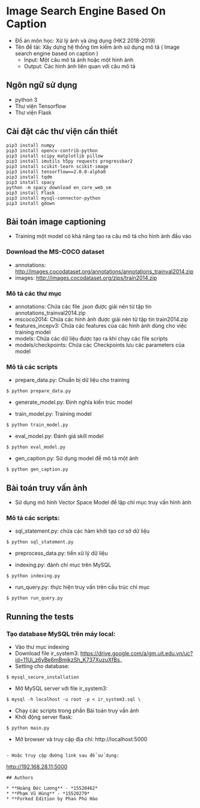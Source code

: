 # Image Search Engine Based On Caption
- Đồ án môn học: Xử lý ảnh và ứng dụng (HK2 2018-2019)
- Tên đề tài: Xây dựng hệ thống tìm kiếm ảnh sử dụng mô tả ( Image search engine based on caption )
  + Input: Một câu mô tả ảnh hoặc một hình ảnh
  + Output: Các hình ảnh liên quan với câu mô tả
  
## Ngôn ngữ sử dụng
- python 3
- Thư viện Tensorflow
- Thư viện Flask

## Cài đặt các thư viện cần thiết
```
pip3 install numpy
pip3 install opencv-contrib-python
pip3 install scipy matplotlib pillow
pip3 install imutils h5py requests progressbar2
pip3 install scikit-learn scikit-image
pip3 install tensorflow==2.0.0-alpha0
pip3 install tqdm
pip3 install spacy
python -m spacy download en_core_web_sm
pip3 install Flask
pip3 install mysql-connector-python
pip3 install gdown
```

## Bài toán image captioning
- Training một model có khả năng tạo ra câu mô tả cho hình ảnh đầu vào

### Download the MS-COCO dataset
- annotations: http://images.cocodataset.org/annotations/annotations_trainval2014.zip 
- images: http://images.cocodataset.org/zips/train2014.zip

### Mô tả các thư mục
- annotations: Chứa các file .json được giải nén từ tập tin annotations_trainval2014.zip
- mscoco2014: Chứa các hình ảnh được giải nén từ tập tin train2014.zip
- features_incepv3: Chứa các features của các hình ảnh dùng cho việc training model
- models: Chứa các dữ liệu được tạo ra khi chạy các file scripts
- models/checkpoints: Chứa các Checkpoints lưu các parameters của model

### Mô tả các scripts
- prepare_data.py: Chuẩn bị dữ liệu cho training 
```
$ python prepare_data.py
```

- generate_model.py: Định nghĩa kiến trúc model

- train_model.py: Training model 
```
$ python train_model.py
```

- eval_model.py: Đánh giá skill model 
```
$ python eval_model.py
```

- gen_caption.py: Sử dụng model để mô tả một ảnh 
```
$ python gen_caption.py
```

## Bài toán truy vấn ảnh
- Sử dụng mô hình Vector Space Model để lập chỉ mục truy vấn hình ảnh
### Mô tả các scripts:
-	sql_statement.py: chứa các hàm khởi tạo cơ sở dữ liệu
```
$ python sql_statement.py
```

-	preprocess_data.py: tiền xử lý dữ liệu

-	indexing.py: đánh chỉ mục trên MySQL
```
$ python indexing.py
```

-	run_query.py: thực hiện truy vấn trên cấu trúc chỉ mục
```
$ python run_query.py
```

## Running the tests
### Tạo database MySQL trên máy local:
- Vào thư mục indexing
- Download file ir_system3: https://drive.google.com/a/gm.uit.edu.vn/uc?id=11Ui_z6yBe6mBmjkzSh_K737XuzuXfBs_
- Setting cho database:
```
$ mysql_secure_installation
```
- Mở MySQL server với file ir_system3:
```
$ mysql -h localhost -u root -p < ir_system3.sql \
```
- Chạy các scripts trong phần Bài toán truy vấn ảnh
- Khởi động server flask:
```
$ python main.py
```
- Mở browser và truy cập địa chỉ: http://localhost:5000
```

- Hoặc truy cập đường link sau để sử dụng:
```
http://192.168.28.11:5000
```
## Authors

* **Hoàng Đức Lương** - *15520462*
* **Phạm Vũ Hùng** - *15520279*
* **Forked Edition by Phan Phú Hào
